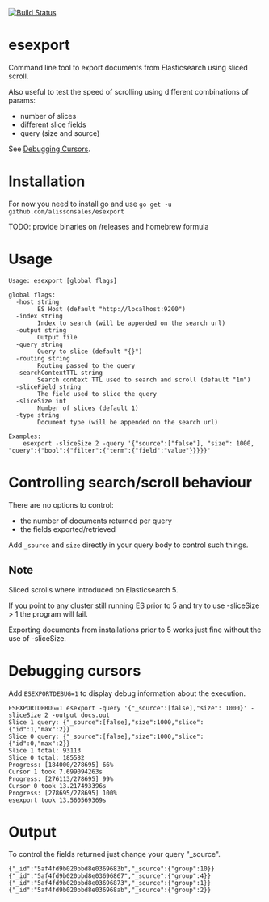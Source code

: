 [![Build Status](https://travis-ci.org/alissonsales/esexport.svg?branch=master)](https://travis-ci.org/alissonsales/esexport)

# esexport

Command line tool to export documents from Elasticsearch using sliced scroll.

Also useful to test the speed of scrolling using different combinations of params:

* number of slices
* different slice fields
* query (size and source)

See [Debugging Cursors](#debugging-cursors).

# Installation

For now you need to install go and use `go get -u github.com/alissonsales/esexport`

TODO: provide binaries on /releases and homebrew formula

# Usage

```
Usage: esexport [global flags]

global flags:
  -host string
    	ES Host (default "http://localhost:9200")
  -index string
    	Index to search (will be appended on the search url)
  -output string
    	Output file
  -query string
    	Query to slice (default "{}")
  -routing string
    	Routing passed to the query
  -searchContextTTL string
    	Search context TTL used to search and scroll (default "1m")
  -sliceField string
    	The field used to slice the query
  -sliceSize int
    	Number of slices (default 1)
  -type string
    	Document type (will be appended on the search url)

Examples:
	esexport -sliceSize 2 -query '{"source":["false"], "size": 1000, "query":{"bool":{"filter":{"term":{"field":"value"}}}}}'
```

# Controlling search/scroll behaviour

There are no options to control:

* the number of documents returned per query
* the fields exported/retrieved

Add `_source` and `size` directly in your query body to control such things.

## Note

Sliced scrolls where introduced on Elasticsearch 5.

If you point to any cluster still running ES prior to 5 and try to use -sliceSize > 1 the program will fail.

Exporting documents from installations prior to 5 works just fine without the use of -sliceSize.

# Debugging cursors

Add `ESEXPORTDEBUG=1` to display debug information about the execution.

```
ESEXPORTDEBUG=1 esexport -query '{"_source":[false],"size": 1000}' -sliceSize 2 -output docs.out
Slice 1 query: {"_source":[false],"size":1000,"slice":{"id":1,"max":2}}
Slice 0 query: {"_source":[false],"size":1000,"slice":{"id":0,"max":2}}
Slice 1 total: 93113
Slice 0 total: 185582
Progress: [184000/278695] 66%
Cursor 1 took 7.699094263s
Progress: [276113/278695] 99%
Cursor 0 took 13.217493396s
Progress: [278695/278695] 100%
esexport took 13.560569369s
```

# Output

To control the fields returned just change your query "_source".

```
{"_id":"5af4fd9b020bbd8e0369683b","_source":{"group":10}}
{"_id":"5af4fd9b020bbd8e03696867","_source":{"group":4}}
{"_id":"5af4fd9b020bbd8e03696873","_source":{"group":1}}
{"_id":"5af4fd9b020bbd8e036968ab","_source":{"group":2}}
```
